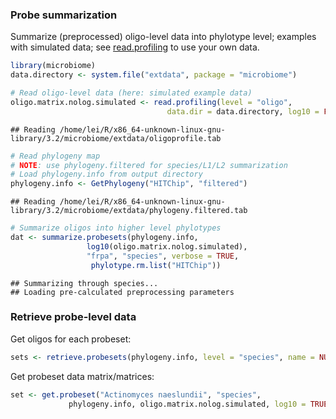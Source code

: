### Probe summarization

Summarize (preprocessed) oligo-level data into phylotype level; examples with simulated data; see [read.profiling](reading) to use your own data.


```r
library(microbiome)
data.directory <- system.file("extdata", package = "microbiome")

# Read oligo-level data (here: simulated example data)
oligo.matrix.nolog.simulated <- read.profiling(level = "oligo", 
                                   data.dir = data.directory, log10 = FALSE)
```

```
## Reading /home/lei/R/x86_64-unknown-linux-gnu-library/3.2/microbiome/extdata/oligoprofile.tab
```

```r
# Read phylogeny map
# NOTE: use phylogeny.filtered for species/L1/L2 summarization
# Load phylogeny.info from output directory
phylogeny.info <- GetPhylogeny("HITChip", "filtered")
```

```
## Reading /home/lei/R/x86_64-unknown-linux-gnu-library/3.2/microbiome/extdata/phylogeny.filtered.tab
```

```r
# Summarize oligos into higher level phylotypes
dat <- summarize.probesets(phylogeny.info, 
                 log10(oligo.matrix.nolog.simulated), 
                 "frpa", "species", verbose = TRUE, 
                  phylotype.rm.list("HITChip"))
```

```
## Summarizing through species...
## Loading pre-calculated preprocessing parameters
```


### Retrieve probe-level data

Get oligos for each probeset:


```r
sets <- retrieve.probesets(phylogeny.info, level = "species", name = NULL)
```

Get probeset data matrix/matrices:


```r
set <- get.probeset("Actinomyces naeslundii", "species", 
             phylogeny.info, oligo.matrix.nolog.simulated, log10 = TRUE)
```
